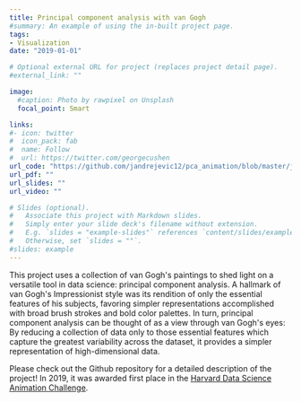 ```yaml
---
title: Principal component analysis with van Gogh
#summary: An example of using the in-built project page.
tags:
- Visualization
date: "2019-01-01"

# Optional external URL for project (replaces project detail page).
#external_link: ""

image:
  #caption: Photo by rawpixel on Unsplash
  focal_point: Smart

links:
#- icon: twitter
#  icon_pack: fab
#  name: Follow
#  url: https://twitter.com/georgecushen
url_code: "https://github.com/jandrejevic12/pca_animation/blob/master/jovanaandrejevic_submission.md"
url_pdf: ""
url_slides: ""
url_video: ""

# Slides (optional).
#   Associate this project with Markdown slides.
#   Simply enter your slide deck's filename without extension.
#   E.g. `slides = "example-slides"` references `content/slides/example-slides.md`.
#   Otherwise, set `slides = ""`.
#slides: example
---
```


This project uses a collection of van Gogh's paintings to shed light on a versatile tool in data science: principal component analysis. A hallmark of van Gogh's Impressionist style was its rendition of only the essential features of his subjects, favoring simpler representations accomplished with broad brush strokes and bold color palettes. In turn, principal component analysis can be thought of as a view through van Gogh's eyes: By reducing a collection of data only to those essential features which capture the greatest variability across the dataset, it provides a simpler representation of high-dimensional data.

Please check out the Github repository for a detailed description of the project! In 2019, it was awarded first place in the [Harvard Data Science Animation Challenge](https://sites.google.com/view/harvard-data-science-animation/home).